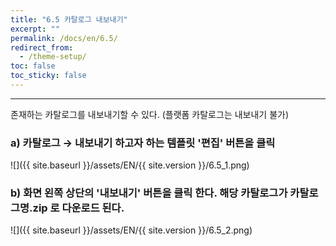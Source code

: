 ```yaml
---
title: "6.5 카탈로그 내보내기"
excerpt: ""
permalink: /docs/en/6.5/
redirect_from:
  - /theme-setup/
toc: false
toc_sticky: false
---
```


---
존재하는 카탈로그를 내보내기할 수 있다. \(플랫폼 카탈로그는 내보내기 불가\)

### a\) 카탈로그 → 내보내기 하고자 하는 템플릿 '편집' 버튼을 클릭
![]({{ site.baseurl }}/assets/EN/{{ site.version }}/6.5_1.png)

### b\) 화면 왼쪽 상단의 '내보내기' 버튼을 클릭 한다. 해당 카탈로그가 카탈로그명.zip 로 다운로드 된다.  
![]({{ site.baseurl }}/assets/EN/{{ site.version }}/6.5_2.png)
